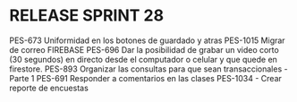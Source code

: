 # RELEASE SPRINT 28
PES-673 Uniformidad en los botones de guardado y atras
PES-1015 Migrar de correo FIREBASE
PES-696 Dar la posibilidad de grabar un video corto (30 segundos) en directo desde el computador o celular y que quede en firestore.
PES-893 Organizar las consultas para que sean transaccionales - Parte 1
PES-691 Responder a comentarios en las clases
PES-1034 - Crear reporte de encuestas
